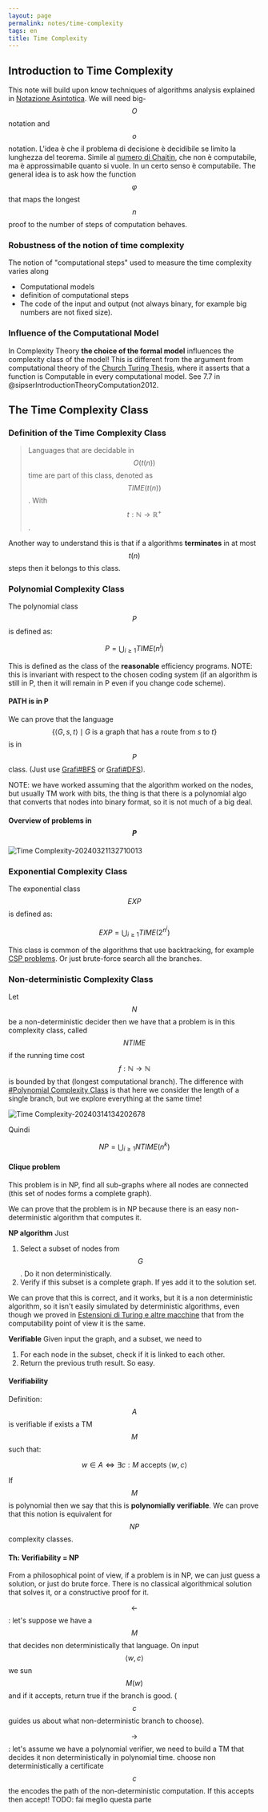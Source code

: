 ```yaml
---
layout: page
permalink: notes/time-complexity
tags: en
title: Time Complexity
---
```


## Introduction to Time Complexity
This note will build upon know techniques of algorithms analysis explained in [Notazione Asintotica](/notes/notazione-asintotica).
We will need big-$$O$$ notation and $$o$$ notation.
L'idea è che il problema di decisione è decidibile se limito la lunghezza del teorema.
Simile al [numero di Chaitin]([https://en.wikipedia.org/wiki/Chaitin](https://en.wikipedia.org/wiki/Chaitin)%27s_constant), che non è computabile, ma è approssimabile quanto si vuole. In un certo senso è computabile.
The general idea is to ask how the function $$\varphi$$ that maps the longest $$n$$ proof to the number of steps of computation behaves.
### Robustness of the notion of time complexity

The notion of "computational steps" used to measure the time complexity varies along
- Computational models
- definition of computational steps
- The code of the input and output (not always binary, for example big numbers are not fixed size).


### Influence of the Computational Model
In Complexity Theory **the choice of the formal model** influences the complexity class of the model!
This is different from the argument from computational theory of the [Church Turing Thesis](/notes/la-macchina-di-turing#tesi-di-church-turing), where it asserts that a function is Computable in every computational model. See 7.7 in @sipserIntroductionTheoryComputation2012.

## The Time Complexity Class
### Definition of the Time Complexity Class

> Languages that are decidable in $$O(t(n))$$ time are part of this class, denoted as $$TIME(t(n))$$.  With $$t : \mathbb{N} \to \mathbb{R}^{+}$$. 

Another way to understand this is that if a algorithms **terminates** in at most $$t(n)$$ steps then it belongs to this class.

### Polynomial Complexity Class

The polynomial class $$P$$ is defined as:

$$
P = \bigcup_{i \geq 1} TIME(n^{i})
$$

This is defined as the class of the **reasonable** efficiency programs.
NOTE: this is invariant with respect to the chosen coding system (if an algorithm is still in P, then it will remain in P even if you change code scheme).

#### PATH is in P
We can prove that the language
$$\left\{ \langle G, s, t \rangle \mid G \text{ is a graph that has a route from } s \text{ to } t \right\}$$
is in $$P$$ class. (Just use [Grafi#BFS](/notes/grafi#bfs) or [Grafi#DFS](/notes/grafi#dfs)).

NOTE: we have worked assuming that the algorithm worked on the nodes, but usually TM work with bits, the thing is that there is a polynomial algo that converts that nodes into binary format, so it is not much of a big deal.

#### Overview of problems in $$P$$ 
<img src="/images/notes/Time Complexity-20240321132710013.webp" alt="Time Complexity-20240321132710013">

### Exponential Complexity Class
The exponential class $$EXP$$ is defined as:

$$
EXP = \bigcup_{i\geq 1} TIME(2^{n^{i}})
$$

This class is common of the algorithms that use backtracking, for example [CSP problems](/notes/csp-problems). Or just brute-force search all the branches.

### Non-deterministic Complexity Class
Let $$N$$ be a non-deterministic decider then we have that a problem is in this complexity class, called $$NTIME$$ if the running time cost $$f: \mathbb{N} \to \mathbb{N}$$ is bounded by that (longest computational branch).
The difference with [#Polynomial Complexity Class](#polynomial-complexity-class) is that here we consider the length of a single branch, but we explore everything at the same time!

<img src="/images/notes/Time Complexity-20240314134202678.webp" alt="Time Complexity-20240314134202678">

Quindi


$$
NP = \bigcup_{i\geq 1} NTIME(n^{k})
$$

#### Clique problem

This problem is in NP, find all sub-graphs where all nodes are connected (this set of nodes forms a complete graph).

We can prove that the problem is in NP because there is an easy non-deterministic algorithm that computes it.

**NP algorithm**
Just
1. Select a subset of nodes from $$G$$. Do it non deterministically.
2. Verify if this subset is a complete graph. If yes add it to the solution set.

We can prove that this is correct, and it works, but it is a non deterministic algorithm, so it isn't easily simulated by deterministic algorithms, even though we proved in [Estensioni di Turing e altre macchine](/notes/estensioni-di-turing-e-altre-macchine) that from the computability point of view it is the same.

**Verifiable**
Given input the graph, and a subset, we need to
1. For each node in the subset, check if it is linked to each other.
2. Return the previous truth result.
So easy.

#### Verifiability
Definition:
$$A$$ is verifiable if exists a TM $$M$$ such that:

$$
w \in A \iff \exists c : M \text{ accepts } \langle w, c \rangle 
$$

If $$M$$ is polynomial then we say that this is **polynomially verifiable**. We can prove that this notion is equivalent for $$NP$$ complexity classes.

#### Th: Verifiability = NP
From a philosophical point of view, if a problem is in NP, we can just guess a solution, or just do brute force. There is no classical algorithmical solution that solves it, or a constructive proof for it.

$$\leftarrow$$: let's suppose we have a $$M$$ that decides non deterministically that language.
On input $$\langle w, c \rangle$$ we sun $$M(w)$$ and if it accepts, return true if the branch is good. ($$c$$ guides us about what non-deterministic branch to choose).

$$\to$$ : let's assume we have a polynomial verifier, we need to build a TM that decides it non deterministically in polynomial time.
choose non deterministically a certificate $$c$$ the encodes the path of the non-deterministic computation. If this accepts then accept!
TODO: fai meglio questa parte